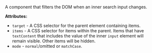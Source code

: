A component that filters the DOM when an inner search input changes.

**Attributes:**

-   `target` - A CSS selector for the parent element containing items.
-   `items` - A CSS selector for items within the parent. Items that have `textContent` that includes the value of the inner `input` element will remain visible. Other items will be hidden.
-   `mode` - `normal`/omitted or `matchCase`.
